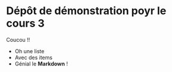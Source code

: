 # Dépôt de démonstration poyr le cours 3
Coucou !!

- Oh une liste
- Avec des items
- Génial le **Markdown** !
